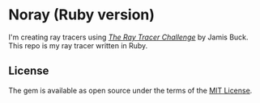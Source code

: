# Noray (Ruby version)

I'm creating ray tracers using [_The Ray Tracer
Challenge_](https://pragprog.com/titles/jbtracer/the-ray-tracer-challenge/) by Jamis Buck.  This repo is my ray tracer
written in Ruby.

## License

The gem is available as open source under the terms of the [MIT License](https://opensource.org/licenses/MIT).
